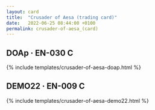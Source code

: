 ```yaml
---
layout: card
title:  "Crusader of Aesa (trading card)"
date:   2022-06-25 08:44:00 +0100
permalink: crusader-of-aesa_(card)
---
```


## DOAp &middot; EN-030 C

{% include templates/crusader-of-aesa-doap.html %}

## DEMO22 &middot; EN-009 C

{% include templates/crusader-of-aesa-demo22.html %}